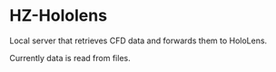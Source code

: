 # HZ-Hololens

Local server that retrieves CFD data and forwards them to HoloLens. 

Currently data is read from files.

